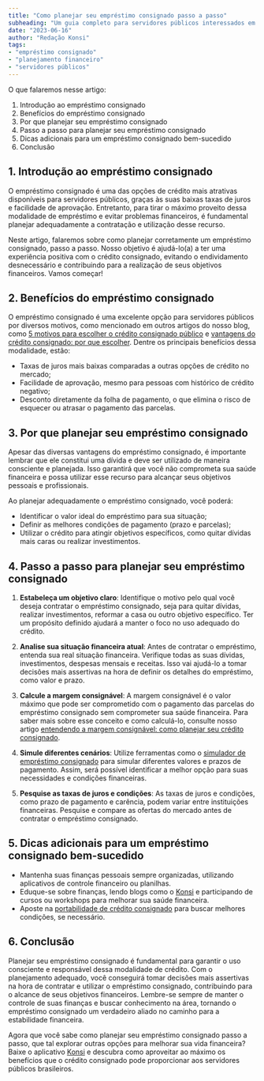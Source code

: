 ```yaml
---
title: "Como planejar seu empréstimo consignado passo a passo"
subheading: "Um guia completo para servidores públicos interessados em contratar um empréstimo consignado."
date: "2023-06-16"
author: "Redação Konsi"
tags:
- "empréstimo consignado"
- "planejamento financeiro"
- "servidores públicos"
---
```


O que falaremos nesse artigo:

1. Introdução ao empréstimo consignado
2. Benefícios do empréstimo consignado
3. Por que planejar seu empréstimo consignado
4. Passo a passo para planejar seu empréstimo consignado
5. Dicas adicionais para um empréstimo consignado bem-sucedido
6. Conclusão

## 1. Introdução ao empréstimo consignado

O empréstimo consignado é uma das opções de crédito mais atrativas disponíveis para servidores públicos, graças às suas baixas taxas de juros e facilidade de aprovação. Entretanto, para tirar o máximo proveito dessa modalidade de empréstimo e evitar problemas financeiros, é fundamental planejar adequadamente a contratação e utilização desse recurso.

Neste artigo, falaremos sobre como planejar corretamente um empréstimo consignado, passo a passo. Nosso objetivo é ajudá-lo(a) a ter uma experiência positiva com o crédito consignado, evitando o endividamento desnecessário e contribuindo para a realização de seus objetivos financeiros. Vamos começar!

## 2. Benefícios do empréstimo consignado

O empréstimo consignado é uma excelente opção para servidores públicos por diversos motivos, como mencionado em outros artigos do nosso blog, como [5 motivos para escolher o crédito consignado público](https://konsi.com.br/postagens/5-motivos-para-escolher-o-credito-consignado-publico) e [vantagens do crédito consignado: por que escolher](https://konsi.com.br/postagens/vantagens-do-credito-consignado-por-que-escolher). Dentre os principais benefícios dessa modalidade, estão:

- Taxas de juros mais baixas comparadas a outras opções de crédito no mercado;
- Facilidade de aprovação, mesmo para pessoas com histórico de crédito negativo;
- Desconto diretamente da folha de pagamento, o que elimina o risco de esquecer ou atrasar o pagamento das parcelas.

## 3. Por que planejar seu empréstimo consignado

Apesar das diversas vantagens do empréstimo consignado, é importante lembrar que ele constitui uma dívida e deve ser utilizado de maneira consciente e planejada. Isso garantirá que você não comprometa sua saúde financeira e possa utilizar esse recurso para alcançar seus objetivos pessoais e profissionais.

Ao planejar adequadamente o empréstimo consignado, você poderá:

- Identificar o valor ideal do empréstimo para sua situação;
- Definir as melhores condições de pagamento (prazo e parcelas);
- Utilizar o crédito para atingir objetivos específicos, como quitar dívidas mais caras ou realizar investimentos.

## 4. Passo a passo para planejar seu empréstimo consignado

1. **Estabeleça um objetivo claro**: Identifique o motivo pelo qual você deseja contratar o empréstimo consignado, seja para quitar dívidas, realizar investimentos, reformar a casa ou outro objetivo específico. Ter um propósito definido ajudará a manter o foco no uso adequado do crédito.

2. **Analise sua situação financeira atual**: Antes de contratar o empréstimo, entenda sua real situação financeira. Verifique todas as suas dívidas, investimentos, despesas mensais e receitas. Isso vai ajudá-lo a tomar decisões mais assertivas na hora de definir os detalhes do empréstimo, como valor e prazo.

3. **Calcule a margem consignável**: A margem consignável é o valor máximo que pode ser comprometido com o pagamento das parcelas do empréstimo consignado sem comprometer sua saúde financeira. Para saber mais sobre esse conceito e como calculá-lo, consulte nosso artigo [entendendo a margem consignável: como planejar seu crédito consignado](https://konsi.com.br/postagens/entendendo-a-margem-consignvel-como-planejar-seu-crdito-consignado).

4. **Simule diferentes cenários**: Utilize ferramentas como o [simulador de empréstimo consignado](https://konsi.com.br/simulador-emprestimo-consignado) para simular diferentes valores e prazos de pagamento. Assim, será possível identificar a melhor opção para suas necessidades e condições financeiras.

5. **Pesquise as taxas de juros e condições**: As taxas de juros e condições, como prazo de pagamento e carência, podem variar entre instituições financeiras. Pesquise e compare as ofertas do mercado antes de contratar o empréstimo consignado.

## 5. Dicas adicionais para um empréstimo consignado bem-sucedido

- Mantenha suas finanças pessoais sempre organizadas, utilizando aplicativos de controle financeiro ou planilhas.
- Eduque-se sobre finanças, lendo blogs como o [Konsi](https://konsi.com.br/postagens) e participando de cursos ou workshops para melhorar sua saúde financeira.
- Aposte na [portabilidade de crédito consignado](https://konsi.com.br/postagens/benefcios-da-portabilidade-de-crdito-consignado-para-servidores-pblicos) para buscar melhores condições, se necessário.

## 6. Conclusão

Planejar seu empréstimo consignado é fundamental para garantir o uso consciente e responsável dessa modalidade de crédito. Com o planejamento adequado, você conseguirá tomar decisões mais assertivas na hora de contratar e utilizar o empréstimo consignado, contribuindo para o alcance de seus objetivos financeiros. Lembre-se sempre de manter o controle de suas finanças e buscar conhecimento na área, tornando o empréstimo consignado um verdadeiro aliado no caminho para a estabilidade financeira.

Agora que você sabe como planejar seu empréstimo consignado passo a passo, que tal explorar outras opções para melhorar sua vida financeira? Baixe o aplicativo [Konsi](https://konsi.com.br/download) e descubra como aproveitar ao máximo os benefícios que o crédito consignado pode proporcionar aos servidores públicos brasileiros.